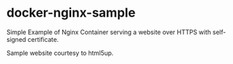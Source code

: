 # docker-nginx-sample

Simple Example of Nginx Container serving a website over HTTPS with self-signed certificate.

Sample website courtesy to html5up.
